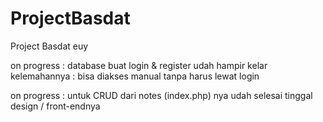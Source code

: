 # ProjectBasdat
Project Basdat euy


on progress :
database buat login & register udah hampir kelar
kelemahannya : bisa diakses manual tanpa harus lewat login

on progress :
untuk CRUD dari notes (index.php) nya udah selesai
tinggal design / front-endnya 
